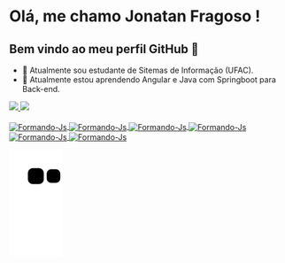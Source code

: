 # Olá, me chamo Jonatan Fragoso ! 
## Bem vindo ao meu perfil GitHub 👋

- 🔭 Atualmente sou estudante de Sitemas de Informação (UFAC).
- 🌱 Atualmente estou aprendendo Angular e Java com Springboot para Back-end.

<div>
<a href="https://github.com/jonatanfragoso">
<img height="180em" src="https://github-readme-stats.vercel.app/api?username=jonatanfragoso&show_icons=true&theme=dracula&include_all_commits=true&count_private=true"/>
<img height="180em" src="https://github-readme-stats.vercel.app/api/top-langs/?username=jonatanfragoso&layout=compact&langs_count=7&theme=dracula"/>
</div>
          

<div style="display: inline_block"><br>
<img align="center" alt="Formando-Js" height="40" width="50"  src="https://cdn.jsdelivr.net/gh/devicons/devicon/icons/github/github-original.svg" />  
<img align="center" alt="Formando-Js" height="40" width="50"  src="https://cdn.jsdelivr.net/gh/devicons/devicon/icons/html5/html5-original.svg" />
<img align="center" alt="Formando-Js" height="40" width="50"  src="https://cdn.jsdelivr.net/gh/devicons/devicon/icons/angularjs/angularjs-original.svg" />
<img align="center" alt="Formando-Js" height="40" width="50"  src="https://cdn.jsdelivr.net/gh/devicons/devicon/icons/css3/css3-original.svg" />
<img align="center" alt="Formando-Js" height="40" width="50"  src="https://cdn.jsdelivr.net/gh/devicons/devicon/icons/java/java-original-wordmark.svg" />
<img align="center" alt="Formando-Js" height="40" width="50"  src="https://cdn.jsdelivr.net/gh/devicons/devicon/icons/spring/spring-original.svg" />
</div>
</div>

          

          
          
![snake gif](https://github.com/Formandodev/Formandodev/blob/output/github-contribution-grid-snake.svg)
